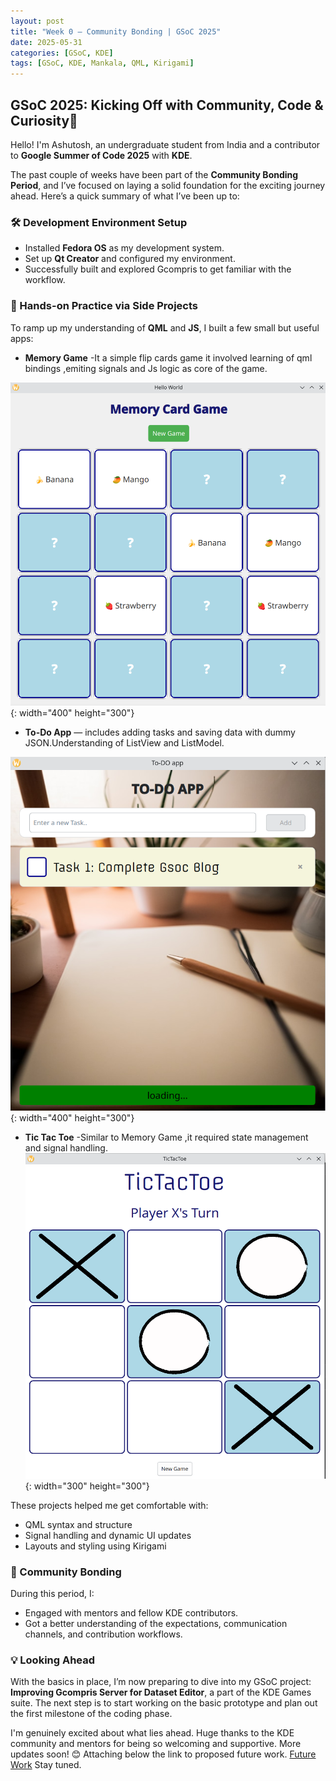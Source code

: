 ```yaml
---
layout: post
title: "Week 0 – Community Bonding | GSoC 2025"
date: 2025-05-31
categories: [GSoC, KDE]
tags: [GSoC, KDE, Mankala, QML, Kirigami]
---
```


## GSoC 2025: Kicking Off with Community, Code & Curiosity🚀

Hello! I'm Ashutosh, an undergraduate student from India and a contributor to **Google Summer of Code 2025** with **KDE**.

The past couple of weeks have been part of the **Community Bonding Period**, and I’ve focused on laying a solid foundation for the exciting journey ahead. Here’s a quick summary of what I’ve been up to:

### 🛠️ Development Environment Setup
- Installed **Fedora OS** as my development system.
- Set up **Qt Creator** and configured my environment.
- Successfully built and explored Gcompris  to get familiar with the workflow.

### 🧪 Hands-on Practice via Side Projects
To ramp up my understanding of **QML** and **JS**, I built a few small but useful apps:
-  **Memory Game** -It a simple flip cards game it involved learning of qml bindings ,emiting signals and Js logic as core of the game.

![MemoryGame](/resources/Gsoc/memoryGame.png){: width="400" height="300"}
    
- **To-Do App** — includes adding tasks and saving data with dummy JSON.Understanding of ListView and ListModel.

![TodoApp](/resources/Gsoc/todoapp.png){: width="400" height="300"}

- **Tic Tac Toe** -Similar to Memory Game ,it required state management and signal handling.
![TicTacToe](/resources/Gsoc/ticTacToe.png){: width="300" height="300"}

These projects helped me get comfortable with:
- QML syntax and structure
- Signal handling and dynamic UI updates
- Layouts and styling using Kirigami

### 👥 Community Bonding
During this period, I:
- Engaged with mentors and fellow KDE contributors.
- Got a better understanding of the expectations, communication channels, and contribution workflows.

### 💡 Looking Ahead
With the basics in place, I’m now preparing to dive into my GSoC project: **Improving Gcompris Server for Dataset Editor**, a part of the KDE Games suite. The next step is to start working on the basic prototype and  plan out the first milestone of the coding phase.

I'm genuinely excited about what lies ahead. Huge thanks to the KDE community and mentors for being so welcoming and supportive. More updates soon! 😊
Attaching below the link to proposed future work.
[Future Work](https://drive.google.com/file/d/1jtjXlf7we1h-1bdbGVSaoS8pZTz0KjTw/view?usp=sharing)
Stay tuned.
